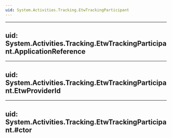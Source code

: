 ```yaml
---
uid: System.Activities.Tracking.EtwTrackingParticipant
---
```


---
uid: System.Activities.Tracking.EtwTrackingParticipant.ApplicationReference
---

---
uid: System.Activities.Tracking.EtwTrackingParticipant.EtwProviderId
---

---
uid: System.Activities.Tracking.EtwTrackingParticipant.#ctor
---
